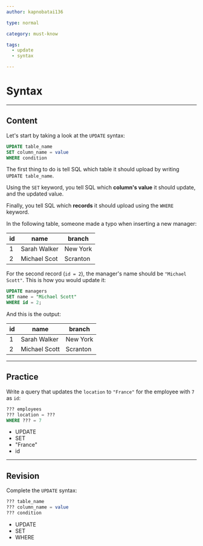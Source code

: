 ```yaml
---
author: kapnobatai136

type: normal

category: must-know

tags:
  - update
  - syntax

---
```


# Syntax

---

## Content

Let's start by taking a look at the `UPDATE` syntax:

```sql
UPDATE table_name
SET column_name = value
WHERE condition
```

The first thing to do is tell SQL which table it should upload by writing `UPDATE table_name`.

Using the `SET` keyword, you tell SQL which **column's value** it should update, and the updated value.

Finally, you tell SQL which **records** it should upload using the `WHERE` keyword.

In the following table, someone made a typo when inserting a new manager:

| id | name         | branch   |
|----|--------------|----------|
| 1  | Sarah Walker | New York |
| 2  | Michael Scot | Scranton |

For the second record (`id = 2`), the manager's name should be `"Michael Scott"`. This is how you would update it:

```sql
UPDATE managers
SET name = "Michael Scott"
WHERE id = 2;
```

And this is the output:

| id | name          | branch   |
|----|---------------|----------|
| 1  | Sarah Walker  | New York |
| 2  | Michael Scott | Scranton |

---

## Practice

Write a query that updates the `location` to `"France"` for the employee with `7` as `id`:

```sql
??? employees
??? location = ???
WHERE ??? = 7
```

- UPDATE
- SET
- "France"
- id

---

## Revision

Complete the `UPDATE` syntax:

```sql
??? table_name
??? column_name = value
??? condition
```

- UPDATE
- SET
- WHERE